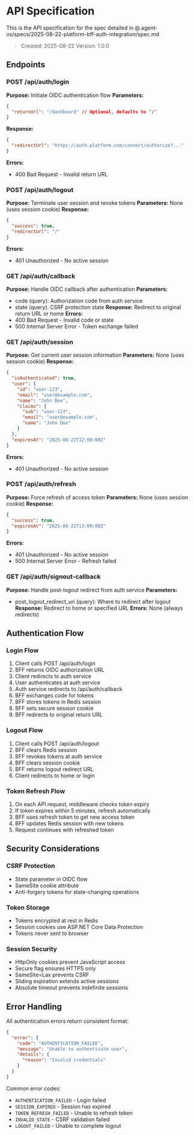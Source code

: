 # API Specification

This is the API specification for the spec detailed in @.agent-os/specs/2025-08-22-platform-bff-auth-integration/spec.md

> Created: 2025-08-22
> Version: 1.0.0

## Endpoints

### POST /api/auth/login

**Purpose:** Initiate OIDC authentication flow
**Parameters:** 
```json
{
  "returnUrl": "/dashboard" // Optional, defaults to "/"
}
```
**Response:** 
```json
{
  "redirectUrl": "https://auth.platform.com/connect/authorize?..."
}
```
**Errors:** 
- 400 Bad Request - Invalid return URL

### POST /api/auth/logout

**Purpose:** Terminate user session and revoke tokens
**Parameters:** None (uses session cookie)
**Response:** 
```json
{
  "success": true,
  "redirectUrl": "/"
}
```
**Errors:** 
- 401 Unauthorized - No active session

### GET /api/auth/callback

**Purpose:** Handle OIDC callback after authentication
**Parameters:** 
- code (query): Authorization code from auth service
- state (query): CSRF protection state
**Response:** Redirect to original return URL or home
**Errors:** 
- 400 Bad Request - Invalid code or state
- 500 Internal Server Error - Token exchange failed

### GET /api/auth/session

**Purpose:** Get current user session information
**Parameters:** None (uses session cookie)
**Response:** 
```json
{
  "isAuthenticated": true,
  "user": {
    "id": "user-123",
    "email": "user@example.com",
    "name": "John Doe",
    "claims": {
      "sub": "user-123",
      "email": "user@example.com",
      "name": "John Doe"
    }
  },
  "expiresAt": "2025-08-22T12:00:00Z"
}
```
**Errors:** 
- 401 Unauthorized - No active session

### POST /api/auth/refresh

**Purpose:** Force refresh of access token
**Parameters:** None (uses session cookie)
**Response:** 
```json
{
  "success": true,
  "expiresAt": "2025-08-22T13:00:00Z"
}
```
**Errors:** 
- 401 Unauthorized - No active session
- 500 Internal Server Error - Refresh failed

### GET /api/auth/signout-callback

**Purpose:** Handle post-logout redirect from auth service
**Parameters:** 
- post_logout_redirect_uri (query): Where to redirect after logout
**Response:** Redirect to home or specified URL
**Errors:** None (always redirects)

## Authentication Flow

### Login Flow
1. Client calls POST /api/auth/login
2. BFF returns OIDC authorization URL
3. Client redirects to auth service
4. User authenticates at auth service
5. Auth service redirects to /api/auth/callback
6. BFF exchanges code for tokens
7. BFF stores tokens in Redis session
8. BFF sets secure session cookie
9. BFF redirects to original return URL

### Logout Flow
1. Client calls POST /api/auth/logout
2. BFF clears Redis session
3. BFF revokes tokens at auth service
4. BFF clears session cookie
5. BFF returns logout redirect URL
6. Client redirects to home or login

### Token Refresh Flow
1. On each API request, middleware checks token expiry
2. If token expires within 5 minutes, refresh automatically
3. BFF uses refresh token to get new access token
4. BFF updates Redis session with new tokens
5. Request continues with refreshed token

## Security Considerations

### CSRF Protection
- State parameter in OIDC flow
- SameSite cookie attribute
- Anti-forgery tokens for state-changing operations

### Token Storage
- Tokens encrypted at rest in Redis
- Session cookies use ASP.NET Core Data Protection
- Tokens never sent to browser

### Session Security
- HttpOnly cookies prevent JavaScript access
- Secure flag ensures HTTPS only
- SameSite=Lax prevents CSRF
- Sliding expiration extends active sessions
- Absolute timeout prevents indefinite sessions

## Error Handling

All authentication errors return consistent format:

```json
{
  "error": {
    "code": "AUTHENTICATION_FAILED",
    "message": "Unable to authenticate user",
    "details": {
      "reason": "Invalid credentials"
    }
  }
}
```

Common error codes:
- `AUTHENTICATION_FAILED` - Login failed
- `SESSION_EXPIRED` - Session has expired
- `TOKEN_REFRESH_FAILED` - Unable to refresh token
- `INVALID_STATE` - CSRF validation failed
- `LOGOUT_FAILED` - Unable to complete logout
